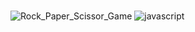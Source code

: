 #
#
#
![Rock_Paper_Scissor_Game](https://github.com/skshm-verma/Rock-Paper-Scissor-Game/assets/106864834/67aedc20-a74d-48da-9991-c25846d9d563)
![javascript](https://github.com/skshm-verma/Rock-Paper-Scissor-Game/assets/106864834/dc3cc6cf-de44-478a-82bb-1c2e99839fb4)
